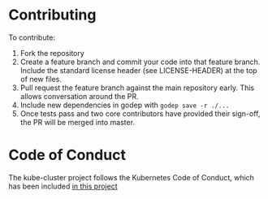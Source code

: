 # Contributing

To contribute:

1. Fork the repository
2. Create a feature branch and commit your code into that feature branch. Include the standard license header (see LICENSE-HEADER) at the top of new files.
3. Pull request the feature branch against the main repository early. This allows conversation around the PR.
4. Include new dependencies in godep with `godep save -r ./...`
5. Once tests pass and two core contributors have provided their sign-off, the PR will be merged into master.

# Code of Conduct
The kube-cluster project follows the Kubernetes Code of Conduct, which has been included [in this project](code-of-conduct.md)
